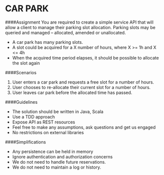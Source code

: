# CAR PARK

####Assignment 
You are required to create a simple service API that will allow a client to manage their parking slot allocation. Parking slots may be queried and managed – allocated, amended or unallocated. 
<ul>
<li>A car park has many parking slots. </li>
<li>A slot could be acquired for a X number of hours, where X >= 1h and X <= 4h  </li>
<li>When the acquired time period elapses, it should be possible to allocate the slot again  </li>
</ul>

####Scenarios
<ol>
    <li>User enters a car park and requests a free slot for a number of hours.  </li>
    <li>User chooses to re-allocate their current slot for a number of hours.  </li>
    <li>User leaves car park before the allocated time has passed.  </li>
</ol>

####Guidelines 

<ul>
    <li>The solution should be written in Java, Scala  </li>
    <li>Use a TDD approach </li>
    <li>Expose API as REST resources </li>
    <li>Feel free to make any assumptions, ask questions and get us engaged   </li>
    <li>No restrictions on external libraries  </li>
</ul>

####Simplifications
<ul>
    <li>Any persistence can be held in memory  </li>
    <li>Ignore authentication and authorization concerns   </li>
    <li>We do not need to handle future reservations.  </li>
    <li>We do not need to maintain a log or history.  </li>
</ul>
